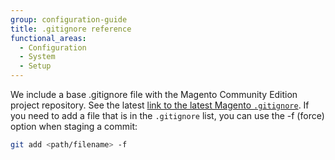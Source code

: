```yaml
---
group: configuration-guide
title: .gitignore reference
functional_areas:
  - Configuration
  - System
  - Setup
---
```


We include a base .gitignore file with the Magento Community Edition project repository. See the latest [link to the latest Magento `.gitignore`](https://raw.githubusercontent.com/magento/magento2/2.2/.gitignore). 
If you need to add a file that is in the `.gitignore` list, you can use the -f (force) option when staging a commit:

```bash
git add <path/filename> -f
```
